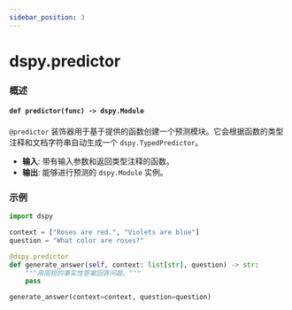 ```yaml
---
sidebar_position: 3
---
```


# dspy.predictor

### 概述

#### `def predictor(func) -> dspy.Module`

`@predictor` 装饰器用于基于提供的函数创建一个预测模块。它会根据函数的类型注释和文档字符串自动生成一个 `dspy.TypedPredictor`。

* **输入**: 带有输入参数和返回类型注释的函数。
* **输出**: 能够进行预测的 `dspy.Module` 实例。

### 示例

```python
import dspy

context = ["Roses are red.", "Violets are blue"]
question = "What color are roses?"

@dspy.predictor
def generate_answer(self, context: list[str], question) -> str:
    """用简短的事实性答案回答问题。"""
    pass

generate_answer(context=context, question=question)
```
